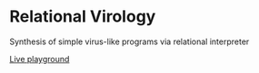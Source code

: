 Relational Virology
===================

Synthesis of simple virus-like programs via relational interpreter

[Live playground](https://io.livecode.ch/learn/namin/relational-virology)
